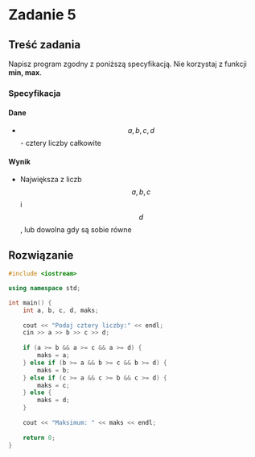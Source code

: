 # Zadanie 5

## Treść zadania

Napisz program zgodny z poniższą specyfikacją. Nie korzystaj z funkcji **min, max**.

### Specyfikacja

#### Dane

* $$a, b, c, d$$ - cztery liczby całkowite

#### Wynik

* Największa z liczb $$a, b, c$$ i $$d$$, lub dowolna gdy są sobie równe

## Rozwiązanie

```cpp
#include <iostream>

using namespace std;

int main() {
    int a, b, c, d, maks;
    
    cout << "Podaj cztery liczby:" << endl;
    cin >> a >> b >> c >> d;
    
    if (a >= b && a >= c && a >= d) {
        maks = a;
    } else if (b >= a && b >= c && b >= d) {
        maks = b;
    } else if (c >= a && c >= b && c >= d) {
        maks = c;
    } else {
        maks = d;
    }
    
    cout << "Maksimum: " << maks << endl;
    
    return 0;
}
```
